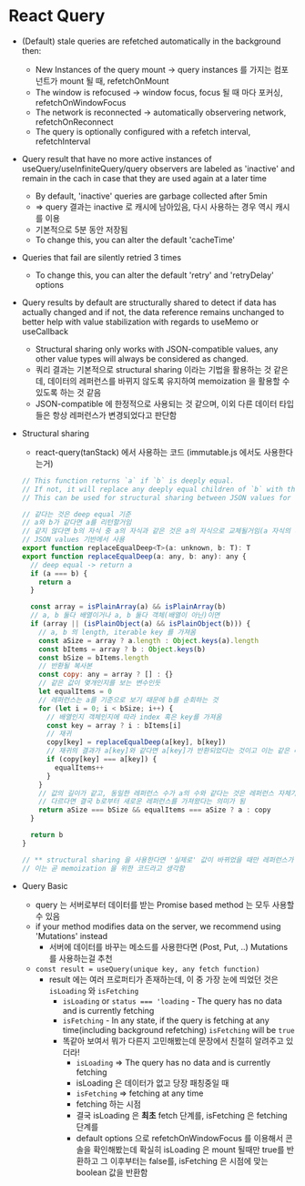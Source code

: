 # React Query

- (Default) stale queries are refetched automatically in the background then:
  - New Instances of the query mount -> query instances 를 가지는 컴포넌트가 mount 될 때, refetchOnMount
  - The window is refocused -> window focus, focus 될 때 마다 포커싱, refetchOnWindowFocus
  - The network is reconnected -> automatically observering network, refetchOnReconnect
  - The query is optionally configured with a refetch interval, refetchInterval

- Query result that have no more active instances of useQuery/useInfiniteQuery/query observers are labeled as 'inactive' and remain in the cach in case that they are used again at a later time
  - By default, 'inactive' queries are garbage collected after 5min
  - => query 결과는 inactive 로 캐시에 남아있음, 다시 사용하는 경우 역시 캐시를 이용
  - 기본적으로 5분 동안 저장됨
  - To change this, you can alter the default 'cacheTime'

- Queries that fail are silently retried 3 times
  - To change this, you can alter the default 'retry' and 'retryDelay' options

- Query results by default are structurally shared to detect if data has actually changed and if not, the data reference remains unchanged to better help with value stabilization with regards to useMemo or useCallback
  - Structural sharing only works with JSON-compatible values, any other value types will always be considered as changed.
  - 쿼리 결과는 기본적으로 structural sharing 이라는 기법을 활용하는 것 같은데, 데이터의 레퍼런스를 바뀌지 않도록 유지하여 memoization 을 활용할 수 있도록 하는 것 같음
  - JSON-compatible 에 한정적으로 사용되는 것 같으며, 이외 다른 데이터 타입들은 항상 레퍼런스가 변경되었다고 판단함

- Structural sharing
  - react-query(tanStack) 에서 사용하는 코드 (immutable.js 에서도 사용한다는거)
  ```js
  // This function returns `a` if `b` is deeply equal.
  // If not, it will replace any deeply equal children of `b` with those of `a`.
  // This can be used for structural sharing between JSON values for example.
  
  // 같다는 것은 deep equal 기준
  // a와 b가 같다면 a를 리턴할거임
  // 같지 않다면 b의 자식 중 a의 자식과 같은 것은 a의 자식으로 교체될거임(a 자식의 레퍼런스를 사용한다는거겠지) 
  // JSON values 기반에서 사용
  export function replaceEqualDeep<T>(a: unknown, b: T): T
  export function replaceEqualDeep(a: any, b: any): any {
    // deep equal -> return a
    if (a === b) {
      return a
    }

    const array = isPlainArray(a) && isPlainArray(b)
    // a, b 둘다 배열이거나 a, b 둘다 객체(배열이 아닌)이면
    if (array || (isPlainObject(a) && isPlainObject(b))) {
      // a, b 의 length, iterable key 를 가져옴
      const aSize = array ? a.length : Object.keys(a).length
      const bItems = array ? b : Object.keys(b)
      const bSize = bItems.length
      // 반환될 복사본
      const copy: any = array ? [] : {}
      // 같은 값이 몆개인지를 보는 변수인듯
      let equalItems = 0
      // 레퍼런스는 a를 기준으로 보기 때문에 b를 순회하는 것
      for (let i = 0; i < bSize; i++) {
        // 배열인지 객체인지에 따라 index 혹은 key를 가져옴
        const key = array ? i : bItems[i]
        // 재귀
        copy[key] = replaceEqualDeep(a[key], b[key])
        // 재귀의 결과가 a[key]와 같다면 a[key]가 반환되었다는 것이고 이는 같은 레퍼런스를 가진다는 의미
        if (copy[key] === a[key]) {
          equalItems++
        }
      }
      // 값의 길이가 같고, 동일한 레퍼런스 수가 a의 수와 같다는 것은 레퍼런스 자체가 a인 것
      // 다르다면 결국 b로부터 새로운 레퍼런스를 가져왔다는 의미가 됨
      return aSize === bSize && equalItems === aSize ? a : copy
    }

    return b
  }

  // ** structural sharing 을 사용한다면 '실제로' 값이 바뀌었을 때만 레퍼런스가 바뀐다는 의미이니,
  // 이는 곧 memoization 을 위한 코드라고 생각함
  ```

- Query Basic
  - query 는 서버로부터 데이터를 받는 Promise based method 는 모두 사용할 수 있음
  - if your method modifies data on the server, we recommend using 'Mutations' instead
    - 서버에 데이터를 바꾸는 메소드를 사용한다면 (Post, Put, ..) Mutations 를 사용하는걸 추천
  - `const result = useQuery(unique key, any fetch function)`
    - result 에는 여러 프로퍼티가 존재하는데, 이 중 가장 눈에 띄었던 것은 `isLoading` 와 `isFetching`
      - `isLoading` or `status === 'loading` - The query has no data and is currently fetching
      - `isFetching` - In any state, if the query is fetching at any time(including background refetching) `isFetching` will be `true`
      - 똑같아 보여서 뭐가 다른지 고민해봤는데 문장에서 친절히 알려주고 있더라!
        - `isLoading` => The query has no data and is currently fetching
        - isLoading 은 데이터가 없고 당장 패칭중일 때
        - `isFetching` => fetching at any time
        - fetching 하는 시점
        - 결국 isLoading 은 **최초** fetch 단계를, isFetching 은 fetching 단계를
        - default options 으로 refetchOnWindowFocus 를 이용해서 콘솔을 확인해봤는데 확실히 isLoading 은 mount 될때만 true를 반환하고 그 이후부터는 false를, isFetching 은 시점에 맞는 boolean 값을 반환함

